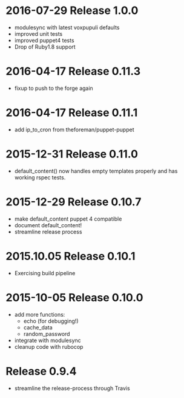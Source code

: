 # 2016-07-29 Release 1.0.0

* modulesync with latest voxpupuli defaults
* improved unit tests
* improved puppet4 tests
* Drop of Ruby1.8 support

# 2016-04-17 Release 0.11.3

* fixup to push to the forge again


# 2016-04-17 Release 0.11.1

* add ip_to_cron from theforeman/puppet-puppet


# 2015-12-31 Release 0.11.0

* default_content() now handles empty templates properly and has working rspec tests.


# 2015-12-29 Release 0.10.7

* make default_content puppet 4 compatible
* document default_content!
* streamline release process


# 2015.10.05 Release 0.10.1

* Exercising build pipeline


# 2015-10-05 Release 0.10.0

* add more functions:
  - echo (for debugging!)
  - cache_data
  - random_password
* integrate with modulesync
* cleanup code with rubocop


# Release 0.9.4

* streamline the release-process through Travis
